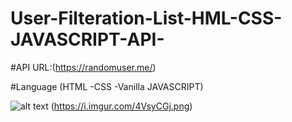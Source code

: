 # User-Filteration-List-HML-CSS-JAVASCRIPT-API-

#API URL:(https://randomuser.me/)

#Language (HTML -CSS -Vanilla JAVASCRIPT)

![alt text](https://i.imgur.com/xepALLN.png) (https://i.imgur.com/4VsyCGj.png)
